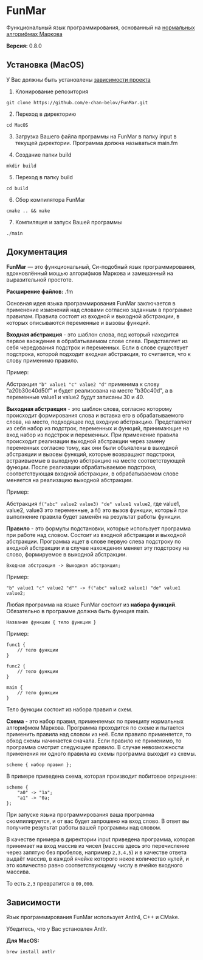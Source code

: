 # FunMar
Функциональный язык программирования, основанный на [нормальных алгорифмах Маркова](https://ru.wikipedia.org/wiki/Нормальный_алгоритм)

**Версия:** 0.8.0

<!--Установка-->
## Установка (MacOS)
У Вас должны быть установлены [зависимости проекта](https://github.com/e-chan-belov/FunMar.git#Зависимости)

1. Клонирование репозитория

```git clone https://github.com/e-chan-belov/FunMar.git```

2. Переход в директорию

```cd MacOS```

3. Загрузка Вашего файла программы на FunMar в папку input в текущей директории. Программа должна называться main.fm

4. Создание папки build

```mkdir build```

5. Переход в папку build

```cd build```

6. Сбор компилятора FunMar

```cmake .. && make```

7. Компиляция и запуск Вашей программы

```./main```

<!--Пользовательская документация-->
## Документация
**FunMar** — это функциональный, Си-подобный язык программирования, вдохновлённый мощью алгорифмов Маркова и замешанный на выразительной простоте.

**Расширение файлов:** .fm

Основная идея языка программирования FunMar заключается в применение изменений над словами согласно заданным в программе правилам.
Правила состоят из входной и выходной абстракции, в которых описываются переменные и вызовы функций.

**Входная абстракция** - это шаблон слова, под который находится первое вхождение в обрабатываемом слове слева. 
Представляет из себя чередования подстрок и переменных. Если в слове существует подстрока, 
которой подходит входная абстракция, то считается, что к слову применимо правило.

Пример:

Абстракция ```"b" value1 "c" value2 "d"``` применима к слову "a20b30c40d50f" и будет реализована на месте "b30c40d",
а в переменные value1 и value2 будут записаны 30 и 40.

**Выходная абстракция** - это шаблон слова, согласно которому происходит формирования слова и вставка его 
в обрабатываемого слова, на место, подходящее под входную абстракцию. Представляет из себя набор из подстрок,
переменных и функций, принимающие на вход набор из подстрок и переменных. При применение правила происходит
реализации выходной абстракции через замену переменных согласно тому, как они были объявлены в выходной абстракции и
вызовы функций, которые возвращают подстроки, встраивыемые в выходную абстракцию на месте соответствующей функции.
После реализации обрабатываемое подстрока, соответствующая входной абстракции, в обрабатываемом слове меняется на реализацию 
выходной абстракции.

Пример:

Абстракция ```f("abc" value2 value3) "de" value1 value2```, где value1, value2, value3 это переменные, а f() это вызов функции,
который при выполнение правила будет заменён на результат работы функции.

**Правило** - это формулы подстановки, которые использует программа при работе над словом. Состоит из входной абстракции и 
выходной абстракции. Программа ищет в слове первую слева подстроку по входной абстракции и в случае нахождения меняет эту
подстроку на слово, формируемое в выходной абстракции. 

```Входная абстракция -> Выходная абстракция;```

Пример:

```"b" value1 "c" value2 "d"" -> f("abc" value2 value1) "de" value1 value2;```

Любая программа на языке FunMar состоит из **набора функций**. Обязательно в программе должна быть функция main.

```Название функции { тело функции }```

Пример:

```
func1 {
    // тело функции
}

func2 {
    // тело функции
}

main {
    // тело функции
}
```

Тело функции состоит из набора правил и схем.

**Схема** - это набор правил, применяемых по принципу нормальных алгорифмом Маркова. Программа проходится по схеме и пытается применить правила над словом
из неё. Если правило применяется, то обход схемы начинается сначала. Если правило не применимо, то программа смотрит следующее правило. 
В случае невозможности применения ни одного правила из схемы программа выходит из схемы.

```scheme { набор правил };```

В примере приведена схема, которая производит побитовое отрицание:

```
scheme {
    "a0" -> "1a";
    "a1" -> "0a;
};
```

При запуске языка программирования ваша программа скомпилируется, и от вас будет запрошено на вход слово.
В ответ вы получите результат работы вашей программы над словом.

В качестве примера в директории input приведена программа, которая принимает на вход массив из чисел 
(массив здесь это перечисление через запятую без пробелов, например ```2,3,4,5```) и в качестве ответа выдаёт
массив, в каждой ячейке которого некое количество нулей, и это количество равно соответствующему числу в ячейке входного массива.

То есть ```2,3``` превратится в ```00,000```.

<!--Зависимости-->
## Зависимости
Язык программирования FunMar использует Antlr4, C++ и CMake.

Убедитесь, что у Вас установлен Antlr.

**Для MacOS:** 

```brew install antlr```
